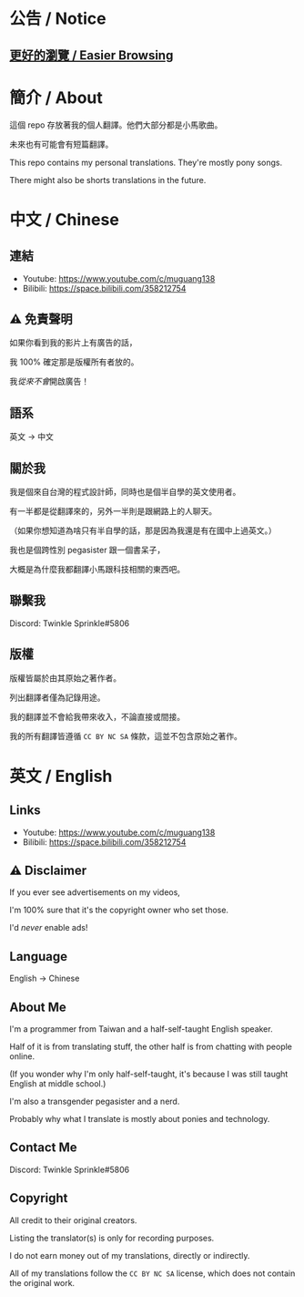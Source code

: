 # 公告 / Notice

## [更好的瀏覽 / Easier Browsing](https://mg138.github.io/Translating/)

# 簡介 / About

這個 repo 存放著我的個人翻譯。他們大部分都是小馬歌曲。

未來也有可能會有短篇翻譯。



This repo contains my personal translations. They're mostly pony songs.

There might also be shorts translations in the future.

# 中文 / Chinese

## 連結

* Youtube: <https://www.youtube.com/c/muguang138>
* Bilibili: <https://space.bilibili.com/358212754>

## ⚠️ 免責聲明

如果你看到我的影片上有廣告的話，

我 100% 確定那是版權所有者放的。

我*從來不會*開啟廣告！

## 語系

英文 -> 中文

## 關於我

我是個來自台灣的程式設計師，同時也是個半自學的英文使用者。

有一半都是從翻譯來的，另外一半則是跟網路上的人聊天。

（如果你想知道為啥只有半自學的話，那是因為我還是有在國中上過英文。）

我也是個跨性別 pegasister 跟一個書呆子，

大概是為什麼我都翻譯小馬跟科技相關的東西吧。

## 聯繫我

Discord: Twinkle Sprinkle#5806

## 版權

版權皆屬於由其原始之著作者。

列出翻譯者僅為記錄用途。

我的翻譯並不會給我帶來收入，不論直接或間接。

我的所有翻譯皆遵循 `CC BY NC SA` 條款，這並不包含原始之著作。

# 英文 / English

## Links

* Youtube: <https://www.youtube.com/c/muguang138>
* Bilibili: <https://space.bilibili.com/358212754>

## ⚠️ Disclaimer

If you ever see advertisements on my videos,

I'm 100% sure that it's the copyright owner who set those.

I'd *never* enable ads!

## Language

English -> Chinese

## About Me

I'm a programmer from Taiwan and a half-self-taught English speaker.

Half of it is from translating stuff, the other half is from chatting with people online.

(If you wonder why I'm only half-self-taught, it's because I was still taught English at middle school.)

I'm also a transgender pegasister and a nerd.

Probably why what I translate is mostly about ponies and technology.

## Contact Me

Discord: Twinkle Sprinkle#5806

## Copyright

All credit to their original creators.

Listing the translator(s) is only for recording purposes.

I do not earn money out of my translations, directly or indirectly.

All of my translations follow the `CC BY NC SA` license, which does not contain the original work.
